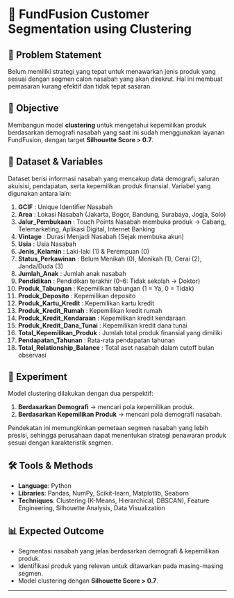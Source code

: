 # 🏦 FundFusion Customer Segmentation using Clustering

## 📌 Problem Statement
Belum memiliki strategi yang tepat untuk menawarkan jenis produk yang sesuai dengan segmen calon nasabah yang akan direkrut. Hal ini membuat pemasaran kurang efektif dan tidak tepat sasaran.

## 🎯 Objective
Membangun model **clustering** untuk mengetahui kepemilikan produk berdasarkan demografi nasabah yang saat ini sudah menggunakan layanan FundFusion, dengan target **Silhouette Score > 0.7**.

## 📂 Dataset & Variables
Dataset berisi informasi nasabah yang mencakup data demografi, saluran akuisisi, pendapatan, serta kepemilikan produk finansial. Variabel yang digunakan antara lain:

1. **GCIF** : Unique Identifier Nasabah  
2. **Area** : Lokasi Nasabah (Jakarta, Bogor, Bandung, Surabaya, Jogja, Solo)  
3. **Jalur_Pembukaan** : Touch Points Nasabah membuka produk → Cabang, Telemarketing, Aplikasi Digital, Internet Banking  
4. **Vintage** : Durasi Menjadi Nasabah (Sejak membuka akun)  
5. **Usia** : Usia Nasabah  
6. **Jenis_Kelamin** : Laki-laki (1) & Perempuan (0)  
7. **Status_Perkawinan** : Belum Menikah (0), Menikah (1), Cerai (2), Janda/Duda (3)  
8. **Jumlah_Anak** : Jumlah anak nasabah  
9. **Pendidikan** : Pendidikan terakhir (0–6: Tidak sekolah → Doktor)  
10. **Produk_Tabungan** : Kepemilikan tabungan (1 = Ya, 0 = Tidak)  
11. **Produk_Deposito** : Kepemilikan deposito  
12. **Produk_Kartu_Kredit** : Kepemilikan kartu kredit  
13. **Produk_Kredit_Rumah** : Kepemilikan kredit rumah  
14. **Produk_Kredit_Kendaraan** : Kepemilikan kredit kendaraan  
15. **Produk_Kredit_Dana_Tunai** : Kepemilikan kredit dana tunai  
16. **Total_Kepemilikan_Produk** : Jumlah total produk finansial yang dimiliki  
17. **Pendapatan_Tahunan** : Rata-rata pendapatan tahunan  
18. **Total_Relationship_Balance** : Total aset nasabah dalam cutoff bulan observasi  

## 🧪 Experiment
Model clustering dilakukan dengan dua perspektif:
1. **Berdasarkan Demografi** → mencari pola kepemilikan produk.  
2. **Berdasarkan Kepemilikan Produk** → mencari pola demografi nasabah.  

Pendekatan ini memungkinkan pemetaan segmen nasabah yang lebih presisi, sehingga perusahaan dapat menentukan strategi penawaran produk sesuai dengan karakteristik segmen.

## 🛠 Tools & Methods
- **Language**: Python  
- **Libraries**: Pandas, NumPy, Scikit-learn, Matplotlib, Seaborn  
- **Techniques**: Clustering (K-Means, Hierarchical, DBSCAN), Feature Engineering, Silhouette Analysis, Data Visualization  

## 📊 Expected Outcome
- Segmentasi nasabah yang jelas berdasarkan demografi & kepemilikan produk.  
- Identifikasi produk yang relevan untuk ditawarkan pada masing-masing segmen.  
- Model clustering dengan **Silhouette Score > 0.7**.  

---
